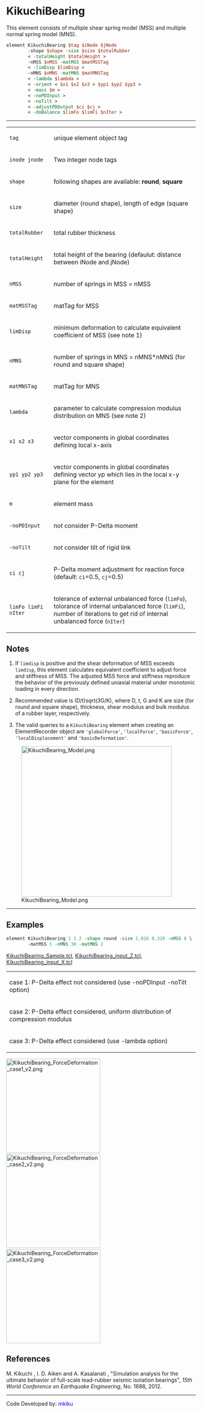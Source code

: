 # KikuchiBearing

This element consists of multiple shear
spring model (MSS) and multiple normal spring model (MNS).

```tcl
element KikuchiBearing $tag $iNode $jNode
        -shape $shape -size $size $totalRubber
        < -totalHeight $totalHeight >
        -nMSS $nMSS -matMSS $matMSSTag
        < -limDisp $limDisp >
        -nMNS $nMNS -matMNS $matMNSTag 
        < -lambda $lambda > 
        < -orient < $x1 $x2 $x3 > $yp1 $yp2 $yp3 > 
        < -mass $m > 
        < -noPDInput > 
        < -noTilt > 
        < -adjustPDOutput $ci $cj > 
        < -doBalance $limFo $limFi $nIter >
```

<hr />
<table>
<tbody>
<tr class="odd">
<td><code class="parameter-table-variable">tag</code></td>
<td><p>unique element object tag</p></td>
</tr>
<tr class="even">
<td><p><code class="parameter-table-variable">inode jnode</code></p></td>
<td><p>Two integer node tags</p></td>
</tr>
<tr class="odd">
<td><code class="parameter-table-variable">shape</code></td>
<td><p>following shapes are available: <strong>round</strong>,
<strong>square</strong></p></td>
</tr>
<tr class="even">
<td><code class="parameter-table-variable">size</code></td>
<td><p>diameter (round shape), length of edge (square shape)</p></td>
</tr>
<tr class="odd">
<td><code class="parameter-table-variable">totalRubber</code></td>
<td><p>total rubber thickness</p></td>
</tr>
<tr class="even">
<td><code class="parameter-table-variable">totalHeight</code></td>
<td><p>total height of the bearing (defaulut: distance between iNode and
jNode)</p></td>
</tr>
<tr class="odd">
<td><code class="parameter-table-variable">nMSS</code></td>
<td><p>number of springs in MSS = nMSS</p></td>
</tr>
<tr class="even">
<td><code class="parameter-table-variable">matMSSTag</code></td>
<td><p>matTag for MSS</p></td>
</tr>
<tr class="odd">
<td><code class="parameter-table-variable">limDisp</code></td>
<td><p>minimum deformation to calculate equivalent coefficient of MSS
(see note 1)</p></td>
</tr>
<tr class="even">
<td><code class="parameter-table-variable">nMNS</code></td>
<td><p>number of springs in MNS = nMNS*nMNS (for round and square
shape)</p></td>
</tr>
<tr class="odd">
<td><code class="parameter-table-variable">matMNSTag</code></td>
<td><p>matTag for MNS</p></td>
</tr>
<tr class="even">
<td><code class="parameter-table-variable">lambda</code></td>
<td><p>parameter to calculate compression modulus distribution on MNS
(see note 2)</p></td>
</tr>
<tr class="odd">
<td><p><code class="parameter-table-variable">x1 x2 x3</code></p></td>
<td><p>vector components in global coordinates defining local
x-axis</p></td>
</tr>
<tr class="even">
<td><p><code class="parameter-table-variable">yp1 yp2 yp3</code></p></td>
<td><p>vector components in global coordinates defining vector yp which
lies in the local x-y plane for the element</p></td>
</tr>
<tr class="odd">
<td><code class="parameter-table-variable">m</code></td>
<td><p>element mass</p></td>
</tr>
<tr class="even">
<td><p><code class="parameter-table-flag">-noPDInput</code></p></td>
<td><p>not consider P-Delta moment</p></td>
</tr>
<tr class="odd">
<td><p><code class="parameter-table-flag">-noTilt</code></p></td>
<td><p>not consider tilt of rigid link</p></td>
</tr>
<tr class="even">
<td><p><code class="parameter-table-variable">ci cj</code></p></td>
<td><p>P-Delta moment adjustment for reaction force (default:
<code class="tcl-variable">ci</code>=0.5, <code class="tcl-variable">cj</code>=0.5)</p></td>
</tr>
<tr class="odd">
<td><p><code class="parameter-table-variable">limFo limFi nIter</code></p></td>
<td><p>tolerance of external unbalanced force (<code class="tcl-variable">limFo</code>),
tolorance of internal unbalanced force (<code class="tcl-variable">limFi</code>), number
of iterations to get rid of internal unbalanced force
(<code class="tcl-variable">nIter</code>)</p></td>
</tr>
</tbody>
</table>

## Notes

1) If <code class="tcl-variable">limdisp</code> is positive and the shear deformation
   of MSS exceeds <code class="tcl-variable">limdisp</code>, this element calculates
   equivalent coefficient to adjust force and stiffness of MSS. The
   adjusted MSS force and stiffness reproduce the behavior of the
   previously defined uniaxial material under monotonic loading in every
   direction.

2) Recommended value is (D/t)*sqrt(3*G/K), where D, t, G and K are
   size (for round and square shape), thickness, shear modulus and bulk
   modulus of a rubber layer, respectively.

3) The valid queries to a `KikuchiBearing` element when creating an
   ElementRecorder object are `'globalForce'`, `'localForce'`, `'basicForce'`,
   `'localDisplacement'` and `'basicDeformation'`.

<figure>
<img src="/_static/wiki/KikuchiBearing_Model.png" title="KikuchiBearing_Model.png"
width="400" alt="KikuchiBearing_Model.png" />
<figcaption aria-hidden="true">KikuchiBearing_Model.png</figcaption>
</figure>
<hr />

## Examples

```tcl
element KikuchiBearing 1 1 2 -shape round -size 1.016 0.320 -nMSS 8 \
        -matMSS 1 -nMNS 30 -matMNS 2
```

<p><a href="Media:KikuchiBearing_Sample.tcl"
title="wikilink">KikuchiBearing_Sample.tcl</a>, <a
href="Media:KikuchiBearing_input_Z.tcl"
title="wikilink">KikuchiBearing_input_Z.tcl</a>, <a
href="Media:KikuchiBearing_input_X.tcl"
title="wikilink">KikuchiBearing_input_X.tcl</a></p>

<table>
<tbody>
<tr class="odd">
<td><p>case 1: P-Delta effect not considered (use -noPDInput -noTilt
option)</p></td>
</tr>
<tr class="even">
<td><p>case 2: P-Delta effect considered, uniform distribution of
compression modulus</p></td>
</tr>
<tr class="odd">
<td><p>case 3: P-Delta effect considered (use -lambda option)</p></td>
</tr>
</tbody>
</table>
<p><img 
  src="/_static/wiki/KikuchiBearing_ForceDeformation_case1_v2.png"
  title="KikuchiBearing_ForceDeformation_case1_v2.png" width="250"
  alt="KikuchiBearing_ForceDeformation_case1_v2.png" />
&nbsp;&nbsp;&nbsp;&nbsp;&nbsp; <img
  src="/_static/wiki/KikuchiBearing_ForceDeformation_case2_v2.png"
  title="KikuchiBearing_ForceDeformation_case2_v2.png" 
  width="250"
  alt="KikuchiBearing_ForceDeformation_case2_v2.png" />
&nbsp;&nbsp;&nbsp;&nbsp;&nbsp; <img
  src="/_static/wiki/KikuchiBearing_ForceDeformation_case3_v2.png"
  title="KikuchiBearing_ForceDeformation_case3_v2.png" width="250"
  alt="KikuchiBearing_ForceDeformation_case3_v2.png" /></p>

## References

<p>M. Kikuchi , I. D. Aiken and A. Kasalanati , "Simulation analysis for
the ultimate behavior of full-scale lead-rubber seismic isolation
bearings", <em>15th World Conference on Earthquake Engineering</em>, No.
1688, 2012.</p>

<hr />

<p>Code Developed by: <span style="color:blue"> mkiku
</span></p>

